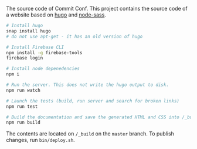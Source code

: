 The source code of Commit Conf. This project contains the source code of a website based on [hugo](https://github.com/gohugoio) and [node-sass](https://github.com/sass/node-sass). 

```bash
# Install hugo
snap install hugo
# do not use apt-get - it has an old version of hugo

# Install Firebase CLI
npm install -g firebase-tools
firebase login

# Install node depenedencies
npm i

# Run the server. This does not write the hugo output to disk. 
npm run watch

# Launch the tests (build, run server and search for broken links)
npm run test

# Build the documentation and save the generated HTML and CSS into /_build
npm run build
```

The contents are located on `/_build` on the `master` branch. To publish changes, run `bin/deploy.sh`.